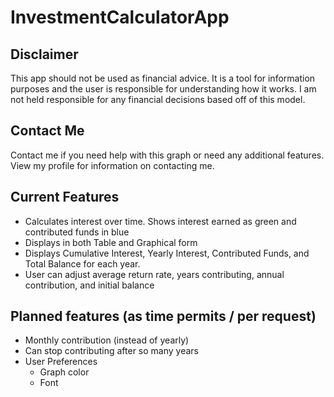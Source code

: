 # InvestmentCalculatorApp

## Disclaimer
This app should not be used as financial advice. It is a tool for information purposes and the user is responsible for understanding how it works. I am not held responsible for any financial decisions based off of this model.

## Contact Me
Contact me if you need help with this graph or need any additional features. View my profile for information on contacting me.

## Current Features

* Calculates interest over time. Shows interest earned as green and contributed funds in blue
* Displays in both Table and Graphical form
* Displays Cumulative Interest, Yearly Interest, Contributed Funds, and Total Balance for each year.
* User can adjust average return rate, years contributing, annual contribution, and initial balance

## Planned features (as time permits / per request)
* Monthly contribution (instead of yearly)
* Can stop contributing after so many years
* User Preferences
  * Graph color
  * Font
